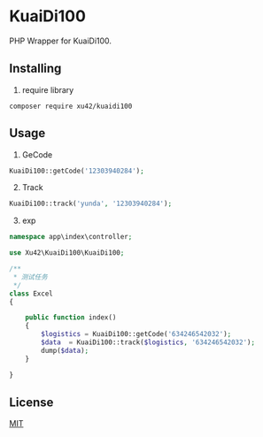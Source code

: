 # KuaiDi100

PHP Wrapper for KuaiDi100.


## Installing

1. require library

```shell
composer require xu42/kuaidi100
```

## Usage

1. GeCode

```php
KuaiDi100::getCode('12303940284');
```

2. Track

```php
KuaiDi100::track('yunda', '12303940284');
```


3. exp

```php
namespace app\index\controller;

use Xu42\KuaiDi100\KuaiDi100;

/**
 * 测试任务
 */
class Excel
{

    public function index()
    {
        $logistics = KuaiDi100::getCode('634246542032');
        $data  = KuaiDi100::track($logistics, '634246542032');
        dump($data);
    }

}
```


## License

[MIT](LICENSE)
